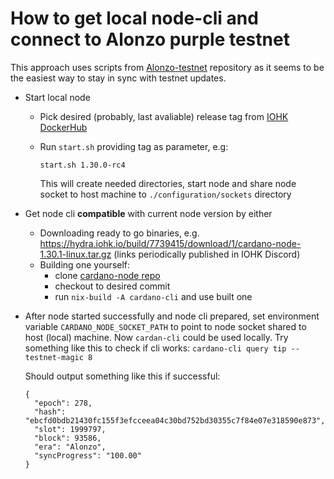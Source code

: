 # How to get local node-cli and connect to Alonzo purple testnet

This approach uses scripts from
[Alonzo-testnet](https://github.com/input-output-hk/Alonzo-testnet/tree/main/Alonzo-solutions/exercise1/docker) repository as it seems to be the easiest way to stay in sync with testnet updates.

* Start local node
  * Pick desired (probably, last avaliable) release tag from [IOHK DockerHub](https://hub.docker.com/r/inputoutput/cardano-node/tags)
  * Run `start.sh` providing tag as parameter, e.g:

      ```
      start.sh 1.30.0-rc4
      ```

      This will create needed directories, start node and share node socket to host machine to `./configuration/sockets` directory
* Get node cli **compatible** with current node version by either
  * Downloading ready to go binaries, e.g. <https://hydra.iohk.io/build/7739415/download/1/cardano-node-1.30.1-linux.tar.gz> (links periodically published in IOHK Discord)
  * Building one yourself:
    * clone [cardano-node repo](https://github.com/input-output-hk/cardano-node)
    * checkout to desired commit
    * run `nix-build -A cardano-cli` and use built one
* After node started successfully and node cli prepared, set environment variable `CARDANO_NODE_SOCKET_PATH` to point to node socket shared to host (local) machine. Now `cardan-cli` could be used locally. Try something like this to check if cli works: `cardano-cli query tip --testnet-magic 8`

  Should output something like this if successful:

  ```
  {
    "epoch": 278,
    "hash": "ebcfd0bdb21430fc155f3efcceea04c30bd752bd30355c7f84e07e318590e873",
    "slot": 1999797,
    "block": 93586,
    "era": "Alonzo",
    "syncProgress": "100.00"
  }

```
